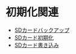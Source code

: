 # 初期化関連
- [SDカードバックアップ](001_init/sd_backup.md)
- [SDカード初期化](001_init/sd_cleanup.md)
- [SDカード書き込み](001_init/sd_write.md)
